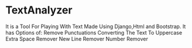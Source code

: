 # TextAnalyzer
It is a Tool For Playing With Text Made Using Django,Html and Bootstrap.
It has Options of:
Remove Punctuations
Converting The Text To Uppercase
Extra Space Remover
New Line Remover
Number Remover
